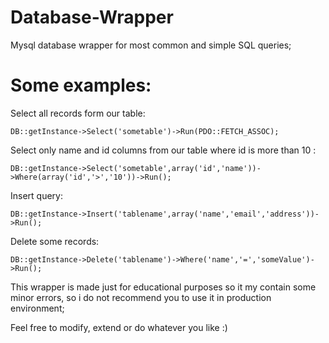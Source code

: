 Database-Wrapper
================

Mysql database wrapper for most common and simple SQL queries;

Some examples:
=============

Select all records form our table:
```
DB::getInstance->Select('sometable')->Run(PDO::FETCH_ASSOC);
```
Select only name and id columns from our table where id is more than 10 :
```
DB::getInstance->Select('sometable',array('id','name'))->Where(array('id','>','10'))->Run();
```
Insert query:
```
DB::getInstance->Insert('tablename',array('name','email','address'))->Run();
```
Delete some records:
```
DB::getInstance->Delete('tablename')->Where('name','=','someValue')->Run();
```
This wrapper is made just for educational purposes so it my contain some minor errors, so i do not recommend you to use it in production environment;

Feel free to modify, extend or do whatever you like :)
